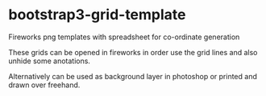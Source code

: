 bootstrap3-grid-template
========================

Fireworks png templates with spreadsheet for co-ordinate generation

These grids can be opened in fireworks in order use the grid lines and also unhide some anotations.

Alternatively can be used as background layer in photoshop or printed and drawn over freehand.
